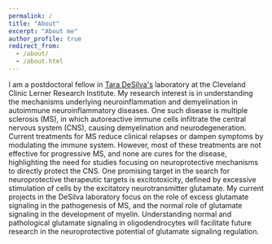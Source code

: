 ```yaml
---
permalink: /
title: "About"
excerpt: "About me"
author_profile: true
redirect_from: 
  - /about/
  - /about.html
---
```


I am a postdoctoral fellow in <a href="https://www.lerner.ccf.org/neurosci/desilva/" target="_blank">Tara DeSilva's</a> laboratory at the Cleveland Clinic Lerner Research Institute. My research interest is in understanding the mechanisms underlying neuroinflammation and demyelination in autoimmune neuroinflammatory diseases. One such disease is multiple sclerosis (MS), in which autoreactive immune cells infiltrate the central nervous system (CNS), causing demyelination and neurodegeneration. Current treatments for MS reduce clinical relapses or dampen symptoms by modulating the immune system. However, most of these treatments are not effective for progressive MS, and none are cures for the disease, highlighting the need for studies focusing on neuroprotective mechanisms to directly protect the CNS.  One promising target in the search for neuroprotective therapeutic targets is excitotoxicity, defined by excessive stimulation of cells by the excitatory neurotransmitter glutamate. My current projects in the DeSilva laboratory focus on the role of excess glutamate signaling in the pathogenesis of MS, and the normal role of glutamate signaling in the development of myelin. Understanding normal and pathological glutamate signaling in oligodendrocytes will facilitate future research in the neuroprotective potential of glutamate signaling regulation.